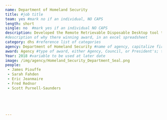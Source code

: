 ```yaml
---
name: Department of Homeland Security
title: #job title
team: yes #mark no if an individual, NO CAPS
length: short
single: no  #mark yes if an individual NO CAPS
description: Developed the Remote Retrievable Disposable Desktop tool that provides access to immigration information, while protecting DHS systems and the legal rights of individuals under investigation and adjudication of certain immigration benefits.
#description of why there winning award, in an excel spreadsheet
category: dhs #reference list of categories
agency: Department of Homeland Security #name of agency, capitalize first letter of each name
award: Agency #type of award, either Agency, Council, or President's; this is case sensitive so make sure to match the options listed exactly. This section generates the format of the card
Year: 2018 #variable to be used at later date
image: /img/agency/Homeland_Security_Department_Seal.png
people:
 - James Piouffe
 - Sarah Fahden
 - Eric Jeanmaire
 - Fred Rednor
 - Scott Purnell-Saunders





---
```

